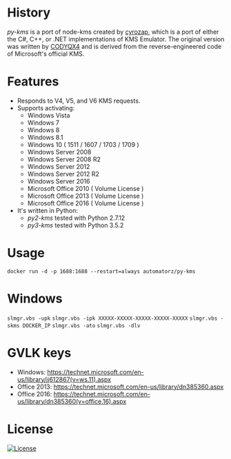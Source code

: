 # History
_py-kms_ is a port of node-kms created by [cyrozap](http://forums.mydigitallife.info/members/183074-markedsword), which is a port of either the C#, C++, or .NET implementations of KMS Emulator. The original version was written by [CODYQX4](http://forums.mydigitallife.info/members/89933-CODYQX4) and is derived from the reverse-engineered code of Microsoft's official KMS.
 
# Features
- Responds to V4, V5, and V6 KMS requests.
- Supports activating:
	- Windows Vista 
	- Windows 7 
	- Windows 8
	- Windows 8.1
	- Windows 10 ( 1511 / 1607 / 1703 / 1709 )
	- Windows Server 2008
	- Windows Server 2008 R2
	- Windows Server 2012
	- Windows Server 2012 R2
	- Windows Server 2016
	- Microsoft Office 2010 ( Volume License )
	- Microsoft Office 2013 ( Volume License )
	- Microsoft Office 2016 ( Volume License )
- It's written in Python:
	- _py2-kms_ tested with Python 2.7.12 
	- _py3-kms_ tested with Python 3.5.2

# Usage
```docker run -d -p 1688:1688 --restart=always automatorz/py-kms```

# Windows
```slmgr.vbs -upk```
```slmgr.vbs -ipk XXXXX-XXXXX-XXXXX-XXXXX-XXXXX```
```slmgr.vbs -skms DOCKER_IP```
```slmgr.vbs -ato```
```slmgr.vbs -dlv```

# GVLK keys
- Windows: https://technet.microsoft.com/en-us/library/jj612867(v=ws.11).aspx  
- Office 2013: https://technet.microsoft.com/en-us/library/dn385360.aspx  
- Office 2016: https://technet.microsoft.com/en-us/library/dn385360(v=office.16).aspx

# License
   [![License](https://img.shields.io/badge/license-unlicense-lightgray.svg)](https://github.com/SystemRage/py-kms/blob/master/LICENSE)

